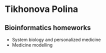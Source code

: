 # Tikhonova Polina
## Bioinformatics homeworks

* System biology and personalized medicine
* Medicine modelling
